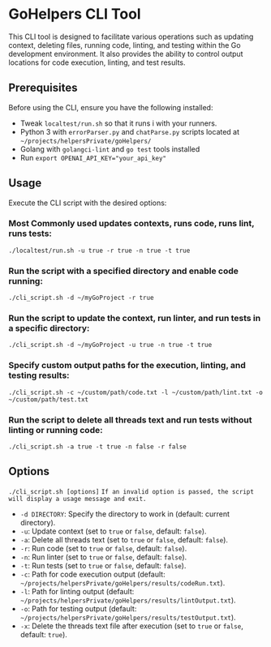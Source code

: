 # GoHelpers CLI Tool

This CLI tool is designed to facilitate various operations such as updating context, deleting files, running code, linting, and testing within the Go development environment. It also provides the ability to control output locations for code execution, linting, and test results.

## Prerequisites

Before using the CLI, ensure you have the following installed:

- Tweak `localtest/run.sh` so that it runs i with your runners.
- Python 3 with `errorParser.py` and `chatParse.py` scripts located at `~/projects/helpersPrivate/goHelpers/`
- Golang with `golangci-lint` and `go test` tools installed
- Run `export OPENAI_API_KEY="your_api_key"`

## Usage

Execute the CLI script with the desired options:

### Most Commonly used updates contexts, runs code, runs lint, runs tests:
```./localtest/run.sh -u true -r true -n true -t true```

### Run the script with a specified directory and enable code running:
```./cli_script.sh -d ~/myGoProject -r true```

### Run the script to update the context, run linter, and run tests in a specific directory:
```./cli_script.sh -d ~/myGoProject -u true -n true -t true```

### Specify custom output paths for the execution, linting, and testing results:
```./cli_script.sh -c ~/custom/path/code.txt -l ~/custom/path/lint.txt -o ~/custom/path/test.txt```

### Run the script to delete all threads text and run tests without linting or running code:
```./cli_script.sh -a true -t true -n false -r false```

## Options
`./cli_script.sh [options]`
`If an invalid option is passed, the script will display a usage message and exit.`

- `-d DIRECTORY`: Specify the directory to work in (default: current directory).
- `-u`: Update context (set to `true` or `false`, default: `false`).
- `-a`: Delete all threads text (set to `true` or `false`, default: `false`).
- `-r`: Run code (set to `true` or `false`, default: `false`).
- `-n`: Run linter (set to `true` or `false`, default: `false`).
- `-t`: Run tests (set to `true` or `false`, default: `false`).
- `-c`: Path for code execution output (default: `~/projects/helpersPrivate/goHelpers/results/codeRun.txt`).
- `-l`: Path for linting output (default: `~/projects/helpersPrivate/goHelpers/results/lintOutput.txt`).
- `-o`: Path for testing output (default: `~/projects/helpersPrivate/goHelpers/results/testOutput.txt`).
- `-x`: Delete the threads text file after execution (set to `true` or `false`, default: `true`).



